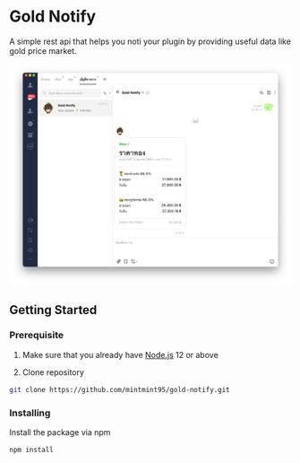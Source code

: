 # Gold Notify

A simple rest api that helps you noti your plugin by providing useful data like gold price market.

![Gold Notify Example](img/gold-notify-new.png)


## Getting Started

### Prerequisite
1. Make sure that you already have [Node.js](https://nodejs.org/en/) 12 or above

2. Clone repository

```bash
git clone https://github.com/mintmint95/gold-notify.git
```

### Installing
Install the package via npm

```bash
npm install
```
